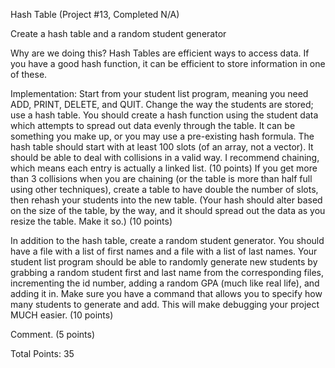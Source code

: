 Hash Table (Project #13, Completed N/A)

Create a hash table and a random student generator                                        

Why are we doing this?  Hash Tables are efficient ways to access data.  If you have a good hash function, it can be efficient to store information in one of these.

Implementation:  Start from your student list program, meaning you need ADD, PRINT, DELETE, and QUIT. Change the way the students are stored; use a hash table. You should create a hash function using the student data which attempts to spread out data evenly through the table. It can be something you make up, or you may use a pre-existing hash formula. The hash table should start with at least 100 slots (of an array, not a vector).  It should be able to deal with collisions in a valid way. I recommend chaining, which means each entry is actually a linked list. (10 points) If you get more than 3 collisions when you are chaining (or the table is more than half full using other techniques), create a table to have double the number of slots, then rehash your students into the new table.  (Your hash should alter based on the size of the table, by the way, and it should spread out the data as you resize the table.  Make it so.)  (10 points)

In addition to the hash table, create a random student generator.  You should have a file with a list of first names and a file with a list of last names.  Your student list program should be able to randomly generate new students by grabbing a random student first and last name from the corresponding files, incrementing the id number, adding a random GPA (much like real life), and adding it in.  Make sure you have a command that allows you to specify how many students to generate and add.  This will make debugging your project MUCH easier.  (10 points)

Comment. (5 points)

Total Points: 35
